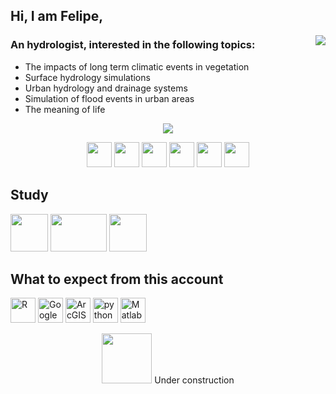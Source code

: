 ## Hi, I am Felipe,

<img align="right" src="https://komarev.com/ghpvc/?username=felipef93" />

### An hydrologist, interested in the following topics:
- The impacts of long term climatic events in vegetation
- Surface hydrology simulations
- Urban hydrology and drainage systems
- Simulation of flood events in urban areas
- The meaning of life

<p align="center">
  <img src="https://github-readme-stats.vercel.app/api?username=felipef93&show_icons=true&hide=issues" />

<p align="center">
  <img src="https://cdn.icon-icons.com/icons2/2482/PNG/512/sun_weather_icon_149828.png" width="40" height="40"/>
  <img src="https://cdn.icon-icons.com/icons2/2482/PNG/512/sunny_rain_weather_icon_149824.png" width="40" height="40"/>
  <img src="https://cdn.icon-icons.com/icons2/2482/PNG/512/storm_weather_icon_149833.png" width="40" height="40"/>
  <img src="https://cdn.icon-icons.com/icons2/2482/PNG/512/windy_weather_icon_149832.png" width="40" height="40"/>
  <img src="https://cdn.icon-icons.com/icons2/2482/PNG/512/snowy_weather_icon_149829.png" width="40" height="40"/>
  <img src="https://cdn.icon-icons.com/icons2/2482/PNG/512/cloudy_weather_icon_149830.png" width="40" height="40"/>



## Study
<p align="left">
  <img src="https://lh3.googleusercontent.com/proxy/qVl3TXFe91FUocD_VK1rZQBID2mAt1MnY9_FE3gO6n0Rq_UWSBep3O_BRQNiUltA6TAEsfTjcTGh7AVWaUMy" width="60" height="60"/ />
  <img src=https://riverridge.co.uk/app/uploads/2017/04/logo-queens-university-belfast.jpg width="90" height="60"/ />
  <img src="https://upload.wikimedia.org/wikipedia/en/thumb/0/03/Uppsala_University_logo.svg/1200px-Uppsala_University_logo.svg.png" width="60" height="60"/ />


## What to expect from this account
<p align="left">
  <img src="https://cdn.icon-icons.com/icons2/2107/PNG/512/file_type_r_icon_130212.png" alt="R" width="40" height="40"/>
  <img src="https://cdn.icon-icons.com/icons2/1508/PNG/512/googleearth-engine_104576.png" alt="Google Earth Engine" width="40" height="40"/>
  <img src="https://www.arcgis.com/sharing/rest/content/items/71bec4d35f4743b597634fb379e9b26e/data" alt="ArcGIS" width="40" height="40"/>
  <img src="https://devicons.github.io/devicon/devicon.git/icons/python/python-original.svg" alt="python" width="40" height="40"/>
  <img src="https://cdn.icon-icons.com/icons2/2107/PNG/512/file_type_matlab_icon_130398.png" alt="Matlab" width="40" height="40"/>
  

<p align="center">
   <img src="https://cdn.icon-icons.com/icons2/1448/PNG/512/42480buildingconstruction_99093.png" width="80" height="80"/>
  Under construction
